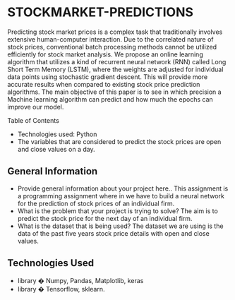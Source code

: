 # STOCKMARKET-PREDICTIONS

Predicting stock market prices is a complex task that traditionally involves extensive human-computer interaction. Due to the correlated nature of stock prices, conventional batch processing methods cannot be utilized efficiently for stock market analysis. We propose an online learning algorithm that utilizes a kind of recurrent neural network (RNN) called Long Short Term Memory (LSTM), where the weights are adjusted for individual data points using stochastic gradient descent. This will provide more accurate results when compared to existing stock price prediction algorithms. The main objective of this paper is to see in which precision a Machine learning algorithm can predict and how much the epochs can improve our model.

Table of Contents
* Technologies used: Python
* The variables that are considered to predict the stock prices are open and close values on a day.



## General Information
- Provide general information about your project here..
This assignment is a programming assignment where in we have to build a neural network for the prediction of stock prices of an individual firm.
- What is the problem that your project is trying to solve?
The aim is to predict the stock price for the next day of an individual firm. 
- What is the dataset that is being used?
The dataset we are using is the data of the past five years stock price details with open and close values.

## Technologies Used
- library � Numpy, Pandas, Matplotlib, keras
- library � Tensorflow, sklearn.


